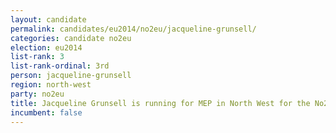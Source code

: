 ```yaml
---
layout: candidate
permalink: candidates/eu2014/no2eu/jacqueline-grunsell/
categories: candidate no2eu
election: eu2014
list-rank: 3
list-rank-ordinal: 3rd
person: jacqueline-grunsell
region: north-west
party: no2eu
title: Jacqueline Grunsell is running for MEP in North West for the No2EU party
incumbent: false
---
```

